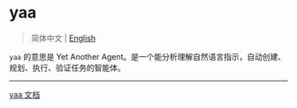 # yaa

> 简体中文 | [English](README.en.md)

`yaa` 的意思是 Yet Another Agent。是一个能分析理解自然语言指示，自动创建、规划、执行、验证任务的智能体。

---

[yaa 文档](docs/README.md)
